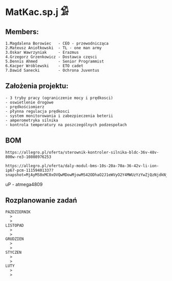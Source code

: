 # MatKac.sp.j 𓀑
## Members:
    1.Magdalena Borowiec   - CEO - przewodnicząca 
    2.Mateusz Aniołkowski  - TL - one man army
    3.Oskar Wawrzyniak     - Erazmus 
    4.Grzegorz Grzenkowicz - Dostawca częsci
    5.Dennis Ahmed         - Senior Programmist
    6.Kacper Wróblewski    - ETO cadet
    7.Dawid Sanecki        - Ochrona Juventus


## Założenia projektu:
    - 3 tryby pracy (ograniczenie mocy i prędkosci)
    - oswietlenie drogowe
    - prędkościomierz
    - płynna regulacja prędkosci
    - system monitorowania i zabezpieczenia beterii
    - amperometryka silnika
    - kontrola temperatury na poszczególnych podzespołach
    

## BOM
    https://allegro.pl/oferta/sterownik-kontroler-silnika-bldc-36v-48v-800w-re3-10808976253

    https://allegro.pl/oferta/daly-modul-bms-10s-20a-70a-36-42v-li-ion-ip67-pcm-11159401337?snapshot=MjAyMS0xMC0xOVQwMDowMjowMS42ODhaO2J1eWVyO2Y4MWUzYzYwZjQzNjdkNjU3NGI4NjA5YmIzOWYzY2M3MTViNDBkOTQ3YjkyNTY3YjQxNDkxNTBjZDllMjg2YzQ%3D

uP - atmega4809


## Rozplanowanie zadań
    PAZDZIERNIK
      >
      >
    LISTOPAD
      >
      >
    GRUDZIEN
      >
      >
    STYCZEN 
      >
      >
    LUTY
      >
      >


 
